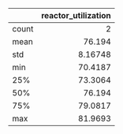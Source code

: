 |       |   reactor\_utilization |
|:------|-----------------------:|
| count |                2       |
| mean  |               76.194   |
| std   |                8.16748 |
| min   |               70.4187  |
| 25%   |               73.3064  |
| 50%   |               76.194   |
| 75%   |               79.0817  |
| max   |               81.9693  |
